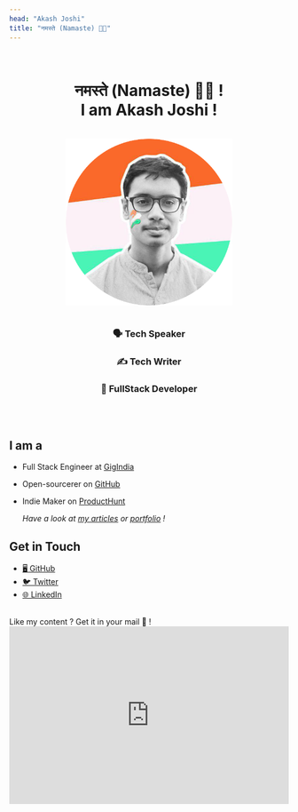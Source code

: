 ```yaml
---
head: "Akash Joshi"
title: "नमस्ते (Namaste) 🙏🏼"
---
```


<br />
<h1 align="center"> नमस्ते (Namaste) 🙏🏼 ! <br />
 I am Akash Joshi ! </h1>

<br />

<img src="/me.png" style="max-height:300px;margin: 0 auto;display: block;"/>
<br />
<h3 align="center">🗣 Tech Speaker</h3> <h3 align="center">✍️ Tech Writer</h3> <h3 align="center">🚀 FullStack Developer</h3>
<br /><br />

<h2>I am a</h2>

- Full Stack Engineer at [GigIndia](https://gigindia.in)
- Open-sourcerer on [GitHub](https://github.com/akash-joshi)
- Indie Maker on [ProductHunt](https://www.producthunt.com/@akash_joshi/made)

  _Have a look at [my articles](/articles.html) or [portfolio](/portfolio.html) !_

<h2>Get in Touch</h2>

- [🖥 GitHub](https://github.com/akash-joshi)
- [🐦 Twitter](https://twitter.com/akashjdotcom)
- [🌐 LinkedIn](https://linkedin.com/in/akash-s-joshi)

 <br />
  Like my content ? Get it in your mail 📩 !

<iframe style="background:white" width="100%" height="320" src="https://akash.substack.com/embed" frameborder="0" scrolling="no"></iframe>
